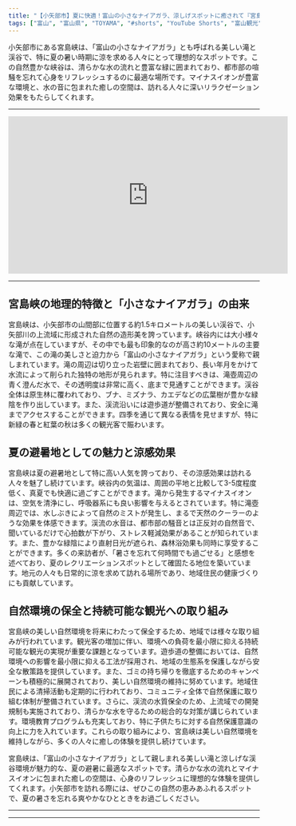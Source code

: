 ```yaml
---
title: "【小矢部市】夏に快適！富山の小さなナイアガラ、涼しげスポットに癒されて『宮島峡』"
tags: ["富山", "富山県", "TOYAMA", "#shorts", "YouTube Shorts", "富山観光", "富山旅行", "北陸観光", "小矢部市", "県西部", "富山県の観光スポット", "富山県でおすすめの場所", "富山県の見どころ"]
---
```


小矢部市にある宮島峡は、「富山の小さなナイアガラ」とも呼ばれる美しい滝と渓谷で、特に夏の暑い時期に涼を求める人々にとって理想的なスポットです。この自然豊かな峡谷は、清らかな水の流れと豊富な緑に囲まれており、都市部の喧騒を忘れて心身をリフレッシュするのに最適な場所です。マイナスイオンが豊富な環境と、水の音に包まれた癒しの空間は、訪れる人々に深いリラクゼーション効果をもたらしてくれます。

---

<!-- 🎥 YouTube動画埋め込み -->
<iframe width="560" height="315" src="https://www.youtube.com/embed/r9W4s740Nyw" title="YouTube video player" frameborder="0" allowfullscreen></iframe>

---

## 宮島峡の地理的特徴と「小さなナイアガラ」の由来

宮島峡は、小矢部市の山間部に位置する約1.5キロメートルの美しい渓谷で、小矢部川の上流域に形成された自然の造形美を誇っています。峡谷内には大小様々な滝が点在していますが、その中でも最も印象的なのが高さ約10メートルの主要な滝で、この滝の美しさと迫力から「富山の小さなナイアガラ」という愛称で親しまれています。滝の周辺は切り立った岩壁に囲まれており、長い年月をかけて水流によって削られた独特の地形が見られます。特に注目すべきは、滝壺周辺の青く澄んだ水で、その透明度は非常に高く、底まで見通すことができます。渓谷全体は原生林に覆われており、ブナ、ミズナラ、カエデなどの広葉樹が豊かな緑陰を作り出しています。また、渓流沿いには遊歩道が整備されており、安全に滝までアクセスすることができます。四季を通じて異なる表情を見せますが、特に新緑の春と紅葉の秋は多くの観光客で賑わいます。

## 夏の避暑地としての魅力と涼感効果

宮島峡は夏の避暑地として特に高い人気を誇っており、その涼感効果は訪れる人々を魅了し続けています。峡谷内の気温は、周囲の平地と比較して3-5度程度低く、真夏でも快適に過ごすことができます。滝から発生するマイナスイオンは、空気を清浄にし、呼吸器系にも良い影響を与えるとされています。特に滝壺周辺では、水しぶきによって自然のミストが発生し、まるで天然のクーラーのような効果を体感できます。渓流の水音は、都市部の騒音とは正反対の自然音で、聞いているだけで心拍数が下がり、ストレス軽減効果があることが知られています。また、豊かな緑陰により直射日光が遮られ、森林浴効果も同時に享受することができます。多くの来訪者が、「暑さを忘れて何時間でも過ごせる」と感想を述べており、夏のレクリエーションスポットとして確固たる地位を築いています。地元の人々も日常的に涼を求めて訪れる場所であり、地域住民の健康づくりにも貢献しています。

## 自然環境の保全と持続可能な観光への取り組み

宮島峡の美しい自然環境を将来にわたって保全するため、地域では様々な取り組みが行われています。観光客の増加に伴い、環境への負荷を最小限に抑える持続可能な観光の実現が重要な課題となっています。遊歩道の整備においては、自然環境への影響を最小限に抑える工法が採用され、地域の生態系を保護しながら安全な散策路を提供しています。また、ゴミの持ち帰りを徹底するためのキャンペーンも積極的に展開されており、美しい自然環境の維持に努めています。地域住民による清掃活動も定期的に行われており、コミュニティ全体で自然保護に取り組む体制が整備されています。さらに、渓流の水質保全のため、上流域での開発規制も実施されており、清らかな水を守るための総合的な対策が講じられています。環境教育プログラムも充実しており、特に子供たちに対する自然保護意識の向上に力を入れています。これらの取り組みにより、宮島峡は美しい自然環境を維持しながら、多くの人々に癒しの体験を提供し続けています。

宮島峡は、「富山の小さなナイアガラ」として親しまれる美しい滝と涼しげな渓谷環境が魅力的な、夏の避暑に最適なスポットです。清らかな水の流れとマイナスイオンに包まれた癒しの空間は、心身のリフレッシュに理想的な体験を提供してくれます。小矢部市を訪れる際には、ぜひこの自然の恵みあふれるスポットで、夏の暑さを忘れる爽やかなひとときをお過ごしください。

---

<!-- 🗺 Googleマップ（自動表示: page.tsxで地域名から自動生成） -->

<!-- 📍 宿泊リンク（自動表示: page.tsxで地域別リンクを自動生成）
     - タイトルから地域名を抽出
     - JTB / 楽天トラベル / じゃらん / 一休.com 対応
     - 環境変数でプロバイダー切替可能
-->

<!-- 📚 関連記事（自動表示: page.tsxで同カテゴリから2件自動選択） -->

<!-- 🏷️ タグ（自動表示: page.tsxで記事最下部に自動配置） -->

---

<!--
【記事文字数ルール】
- 基本文字数: 最低1000文字以上
- 推奨文字数: 1000〜1500文字（スマホ読みやすさ最優先）
- 上限なし: 情報量的に必要な場合は1500文字や2000文字を超えても良い
- 判断基準: 読者にとって価値ある情報を過不足なく提供できる文字数

【記事構成の最終形】
1. タイトル・動画・本文
2. まとめ
3. Googleマップ（見出しなし、マップのみ自動表示）
4. **宿泊リンク（地域別自動生成）** ← 2025年10月7日追加
5. 関連記事（H3、同カテゴリから2件自動選択）
6. タグ（記事最下部に自動表示）
7. ナビゲーションボタン

【宿泊リンクシステム仕様】
- タイトルから地域名を自動抽出（【〇〇市】形式優先）
- 北陸地方地域辞書: 富山/石川/福井の主要都市対応
- 対応プロバイダー: JTB（既定）/ 楽天トラベル / じゃらん / 一休.com
- 環境変数で切替: NEXT_PUBLIC_DEFAULT_TRAVEL_PROVIDER
- URLテンプレート: 地域名自動エンコード + アフィリエイトID挿入
- 配置位置: Googleマップ直後、関連記事より前

【自動生成セクション】
※以下はpage.tsxで自動生成されるため、記事本文には含めない
- Googleマップ: タイトル【】内の地域名から生成
- 宿泊リンク: 地域名抽出 → Deeplink生成 → スタイル適用
- 関連記事: 同カテゴリから2件を自動選択・リンク化
- タグ: 記事データから最下部に自動配置

【削除済みセクション】
※アクセス方法・周辺情報・公式リンクセクションは不要（2025年10月5日削除）

【AdSense・アフィリエイト】
- Google AdSense: 全ページ自動読み込み（layout.tsx）
- アフィリエイトスクリプト: AffilScript（layout.tsx）
- data-affil属性での動的リンク変換機能あり（現在は宿泊リンクで代替）

【最終更新】2025年10月7日 - 地域別宿泊リンク自動生成システム実装
-->
